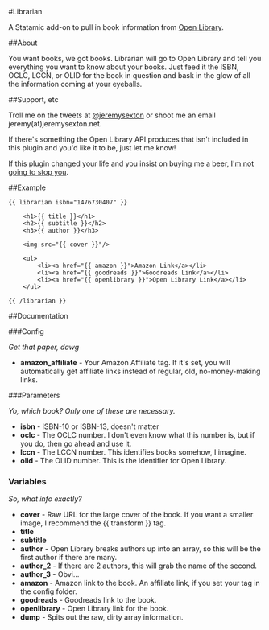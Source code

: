 #Librarian

A Statamic add-on to pull in book information from [Open Library](http://openlibrary.org).

##About

You want books, we got books. Librarian will go to Open Library and tell you everything you want to know about your books. Just feed it the ISBN, OCLC, LCCN, or OLID for the book in question and bask in the glow of all the information coming at your eyeballs.

##Support, etc

Troll me on the tweets at [@jeremysexton](http://twitter.com/jeremysexton) or shoot me an email jeremy(at)jeremysexton.net.

If there's something the Open Library API produces that isn't included in this plugin and you'd like it to be, just let me know!

If this plugin changed your life and you insist on buying me a beer, [I'm not going to stop you](https://www.paypal.com/cgi-bin/webscr?cmd=_s-xclick&hosted_button_id=LTC6XY9F7RTJ2).

##Example

```
{{ librarian isbn="1476730407" }}

	<h1>{{ title }}</h1>
	<h2>{{ subtitle }}</h2>
	<h3>{{ author }}</h3>
	
	<img src="{{ cover }}"/>
	
	<ul>
		<li><a href="{{ amazon }}">Amazon Link</a></li>
		<li><a href="{{ goodreads }}">Goodreads Link</a></li>
		<li><a href="{{ openlibrary }}">Open Library Link</a></li>
	</ul>

{{ /librarian }}
```

##Documentation

###Config

*Get that paper, dawg*

* **amazon_affiliate** - Your Amazon Affiliate tag. If it's set, you will automatically get affiliate links instead of regular, old, no-money-making links.

###Parameters

*Yo, which book? Only one of these are necessary.*

* **isbn** - ISBN-10 or ISBN-13, doesn't matter
* **oclc** - The OCLC number. I don't even know what this number is, but if you do, then go ahead and use it.
* **lccn** - The LCCN number. This identifies books somehow, I imagine.
* **olid** - The OLID number. This is the identifier for Open Library.

### Variables

*So, what info exactly?*

* **cover** - Raw URL for the large cover of the book. If you want a smaller image, I recommend the {{ transform }} tag.
* **title**
* **subtitle**
* **author** - Open Library breaks authors up into an array, so this will be the first author if there are many.
* **author_2** - If there are 2 authors, this will grab the name of the second.
* **author_3** - Obvi…
* **amazon** - Amazon link to the book. An affiliate link, if you set your tag in the config folder.
* **goodreads** - Goodreads link to the book.
* **openlibrary** - Open Library link for the book.
* **dump** - Spits out the raw, dirty array information.